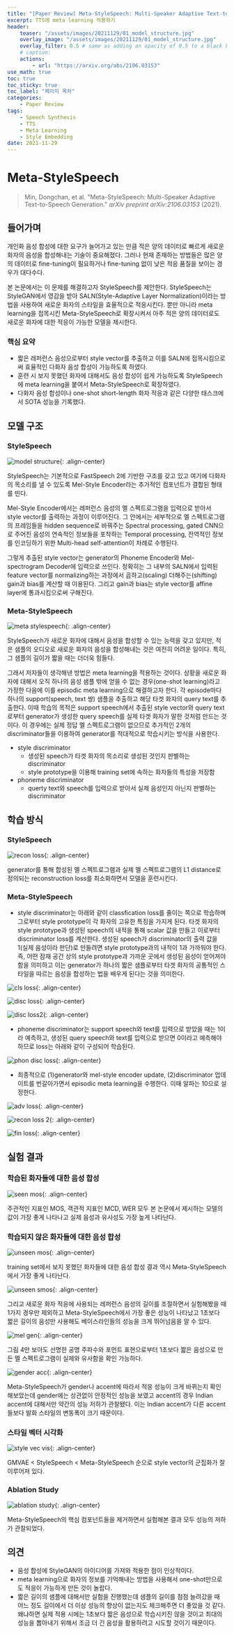 ```yaml
---
title: "[Paper Review] Meta-StyleSpeech: Multi-Speaker Adaptive Text-to-Speech Generation"
excerpt: TTS에 meta learning 적용하기
header:
    teaser: "/assets/images/20211129/01_model_structure.jpg"
    overlay_image: "/assets/images/20211129/01_model_structure.jpg"
    overlay_filter: 0.5 # same as adding an opacity of 0.5 to a black background
    # caption: 
    actions:
        - url: "https://arxiv.org/abs/2106.03153"
use_math: true
toc: true
toc_sticky: true
toc_label: "페이지 목차"
categories: 
    - Paper Review
tags: 
    - Speech Synthesis
    - TTS
    - Meta Learning
    - Style Embedding
date: 2021-11-29
---
```


# Meta-StyleSpeech

> Min, Dongchan, et al. "Meta-StyleSpeech: Multi-Speaker Adaptive Text-to-Speech Generation." *arXiv preprint arXiv:2106.03153* (2021).

## 들어가며

개인화 음성 합성에 대한 요구가 늘어가고 있는 만큼 적은 양의 데이터로 빠르게 새로운 화자의 음성을 합성해내는 기술이 중요해졌다. 그러나 현재 존재하는 방법들은 많은 양의 데이터로 fine-tuning이 필요하거나 fine-tuning 없이 낮은 적응 품질을 보이는 경우가 대다수다.

본 논문에서는 이 문제를 해결하고자 StyleSpeech를 제안한다. StyleSpeech는 StyleGAN에서 영감을 받아 SALN(Style-Adaptive Layer Normalization)이라는 방법을 사용하여 새로운 화자의 스타일을 효율적으로 적응시킨다. 뿐만 아니라 meta learning을 접목시킨 Meta-StyleSpeech로 확장시켜서 아주 적은 양의 데이터로도 새로운 화자에 대한 적응이 가능한 모델을 제시한다.

### 핵심 요약

- 짧은 레퍼런스 음성으로부터 style vector를 추출하고 이를 SALN에 접목시킴으로써 효율적인 다화자 음성 합성이 가능하도록 하였다.
- 훈련 시 보지 못했던 화자에 대해서도 음성 합성이 쉽게 가능하도록 StyleSpeech에 meta learning을 붙여서 Meta-StyleSpeech로 확장하였다.
- 다화자 음성 합성이나 one-shot short-length 화자 적응과 같은 다양한 태스크에서 SOTA 성능을 기록했다.

## 모델 구조

### StyleSpeech

![model structure](/assets/images/20211129/01_model_structure.jpg){: .align-center}  

StyleSpeech는 기본적으로 FastSpeech 2에 기반한 구조를 갖고 있고 여기에 다화자의 목소리를 낼 수 있도록 Mel-Style Encoder라는 추가적인 컴포넌트가 결합된 형태를 띤다. 

Mel-Style Encoder에서는 레퍼런스 음성의 멜 스펙트로그램을 입력으로 받아서 style vector를 출력하는 과정이 이루어진다. 그 안에서는 세부적으로 멜 스펙트로그램의 프레임들을 hidden sequence로 바꿔주는 Spectral processing, gated CNN으로 주어진 음성의 연속적인 정보들을 포착하는 Temporal processing, 전역적인 정보를 인코딩하기 위한 Multi-head self-attention이 차례로 수행된다.

그렇게 추출된 style vector는 generator의 Phoneme Encoder와 Mel-spectrogram Decoder에 입력으로 쓰인다. 정확히는 그 내부의 SALN에서 입력된 feature vector를 normalizing하는 과정에서 곱하고(scaling) 더해주는(shifting) gain과 bias를 계산할 때 이용된다. 그리고 gain과 bias는 style vector를 affine layer에 통과시킴으로써 구해진다.

### Meta-StyleSpeech

![meta stylespeech](/assets/images/20211129/02_meta_stylespeech.jpg){: .align-center}  

StyleSpeech가 새로운 화자에 대해서 음성을 합성할 수 있는 능력을 갖고 있지만, 적은 샘플의 오디오로 새로운 화자의 음성을 합성해내는 것은 여전히 어려운 일이다. 특히, 그 샘플의 길이가 짧을 때는 더더욱 힘들다. 

그래서 저자들이 생각해낸 방법은 meta learning을 적용하는 것이다. 상황을 새로운 화자에 대해서 오직 하나의 음성 샘플 밖에 얻을 수 없는 경우(one-shot learning)라고 가정한 다음에 이를 episodic meta learning으로 해결하고자 한다. 각 episode마다 하나의 support(speech, text 쌍) 샘플을 추출하고 해당 타겟 화자의 query text를 추출한다. 이때 학습의 목적은 support speech에서 추출된 style vector와 query text로부터 generator가 생성한 query speech를 실제 타겟 화자가 말한 것처럼 만드는 것이다. 이 경우에는 실제 정답 멜 스펙트로그램이 없으므로 추가적인 2개의 discriminator들을 이용하여 generator를 적대적으로 학습시키는 방식을 사용한다. 

- style discriminator
    - 생성된 speech가 타겟 화자의 목소리로 생성된 것인지 판별하는 discriminator
    - style prototype을 이용해 training set에 속하는 화자들의 특성을 저장함
- phoneme discriminator
    - querty text와 speech를 입력으로 받아서 실제 음성인지 아닌지 판별하는 discriminator

## 학습 방식

### StyleSpeech

![recon loss](/assets/images/20211129/03_recon_loss.jpg){: .align-center}  

generator를 통해 합성된 멜 스펙트로그램과 실제 멜 스펙트로그램의 L1 distance로 정의되는 reconstruction loss를 최소화하면서 모델을 훈련시킨다.

### Meta-StyleSpeech

- style discriminator는 아래와 같이 classfication loss를 줄이는 쪽으로 학습하며 그로부터 style prototype이 각 화자의 고유한 특징을 가지게 된다.
타겟 화자의 style prototype과 생성된 speech의 내적을 통해 scalar 값을 만들고 이로부터 discriminator loss를 계산한다. 생성된 speech가 discriminator의 출력 값을 1(실제 음성이라 판단)로 만들려면 style prototype과의 내적이 1과 가까워야 한다. 즉, 어떤 잠재 공간 상의 style prototype과 가까운 곳에서 생성된 음성이 얻어져야 함을 의미하고 이는 generator가 하나의 짧은 샘플로부터 타겟 화자의 공통적인 스타일을 따르는 음성을 합성하는 법을 배우게 된다는 것을 의미한다.

![cls loss](/assets/images/20211129/04_cls_loss.jpg){: .align-center}  

![disc loss](/assets/images/20211129/05_disc_loss.jpg){: .align-center}  

![disc loss2](/assets/images/20211129/06_disc_loss2.jpg){: .align-center}  

- phoneme discriminator는 support speech와 text를 입력으로 받았을 때는 1이라 예측하고, 생성된 query speech와 text를 입력으로 받으면 0이라고 예측해야 하므로 loss는 아래와 같이 구성되어 학습된다.

![phon disc loss](/assets/images/20211129/07_phon_disc_loss.jpg){: .align-center}  

- 최종적으로 (1)generator와 mel-style encoder update, (2)discriminator 업데이트를 번갈아가면서 episodic meta learning을 수행한다. 이때 알파는 10으로 설정한다.

![adv loss](/assets/images/20211129/08_adv_loss.jpg){: .align-center}  

![recon loss 2](/assets/images/20211129/09_recon_loss2.jpg){: .align-center}  

![fin loss](/assets/images/20211129/10_fin_loss.jpg){: .align-center}  

## 실험 결과

### 학습된 화자들에 대한 음성 합성

![seen mos](/assets/images/20211129/11_seen_mos.jpg){: .align-center}  

주관적인 지표인 MOS, 객관적 지표인 MCD, WER 모두 본 논문에서 제시하는 모델의 값이 가장 좋게 나타나고 실제 음성과 유사성도 가장 높게 나타난다.

### 학습되지 않은 화자들에 대한 음성 합성

![unseen mos](/assets/images/20211129/12_unseen_mos.jpg){: .align-center}  

training set에서 보지 못했던 화자들에 대한 음성 합성 결과 역시 Meta-StyleSpeech에서 가장 좋게 나타난다.

![unseen smos](/assets/images/20211129/13_unseen_smos.jpg){: .align-center}  

그리고 새로운 화자 적응에 사용되는 레퍼런스 음성의 길이를 조절하면서 실험해봤을 때 1가지 경우만 제외하고 Meta-StyleSpeech에서 가장 좋은 성능이 나타났고 1초보다 짧은 길이의 음성만 사용해도 베이스라인들의 성능을 크게 뛰어넘음을 알 수 있다.

![mel gen](/assets/images/20211129/14_mel_gen.jpg){: .align-center}  

그림 4만 보아도 선명한 공명 주파수와 포먼트 표현으로부터 1초보다 짧은 음성으로 만든 멜 스펙트로그램이 실제와 유사함을 확인 가능하다.

![gender acc](/assets/images/20211129/15_gender_acc.jpg){: .align-center}  

Meta-StyleSpeech가 gender나 accent에 따라서 적응 성능이 크게 바뀌는지 확인해보았는데 gender에는 상관없이 안정적인 성능을 보였고 accent의 경우 Indian accent에 대해서만 약간의 성능 저하가 관찰됐다. 이는 Indian accent가 다른 accent들보다 발화 스타일의 변동폭이 크기 때문이다.

### 스타일 벡터 시각화

![style vec vis](/assets/images/20211129/16_style_vec_vis.jpg){: .align-center}  

GMVAE < StyleSpeech < Meta-StyleSpeech 순으로 style vector의 군집화가 잘 이루어져 있다.

### Ablation Study

![ablation study](/assets/images/20211129/17_ablation_study.jpg){: .align-center}  

Meta-StyleSpeech의 핵심 컴포넌트들을 제거하면서 실험해본 결과 모두 성능의 저하가 관찰되었다.

## 의견

- 음성 합성에 StyleGAN의 아이디어를 가져와 적용한 점이 인상적이다.
- meta learning으로 화자의 정보를 기억해내는 방법을 사용해서 one-shot만으로도 적응이 가능하게 만든 것이 놀랍다.
- 짧은 길이의 샘플에 대해서만 실험을 진행했는데 샘플의 길이를 점점 늘려갔을 때 어느 정도 길이에서 더 이상 성능의 향상이 없는지도 체크해주면 더 좋았을 것 같다. 왜냐하면 실제 적용 시에는 1초보다 짧은 음성으로 학습시키진 않을 것이고 최대의 성능을 뽑아내기 위해서 조금 더 긴 음성을 활용하려고 시도할 것이기 때문이다.